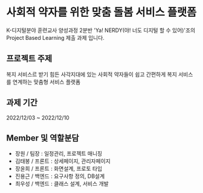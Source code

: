 # 사회적 약자를 위한 맞춤 돌봄 서비스 플랫폼
K-디지털분야 훈련교사 양성과정 2분반 'Ya! NERDY(야! 너도 디지털 할 수 있어)'조의 Project Based Learning 제출 과제 입니다.

## 프로젝트 주제
복지 서비스르 받기 힘든 사각지대에 있는 사회적 약자들이 쉽고 간편하게 복지 서비스를 연계하는 맞춤형 서비스 플랫폼

## 과제 기간
2022/12/03 ~ 2022/12/10

## Member 및 역할분담
- 장원 / 팀장 : 일정관리, 프로젝트 매니징
- 김태봉 / 프론트 : 상세페이지, 관리자페이지
- 장윤희 / 프론트 : 화면설계, 프로토 타입
- 진용근 / 백엔드 : 요구사항 정의, DB설계
- 최우성 / 백엔드 : 클래스 설계, 서비스 개발

